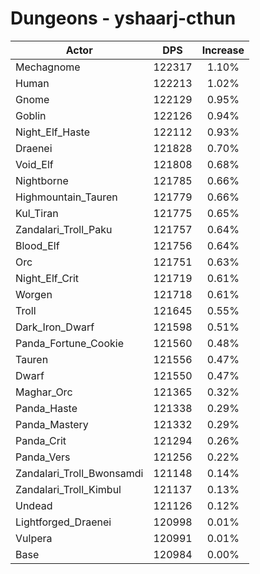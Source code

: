 # Dungeons - yshaarj-cthun
| Actor | DPS | Increase |
|---|:---:|:---:|
|Mechagnome|122317|1.10%|
|Human|122213|1.02%|
|Gnome|122129|0.95%|
|Goblin|122126|0.94%|
|Night_Elf_Haste|122112|0.93%|
|Draenei|121828|0.70%|
|Void_Elf|121808|0.68%|
|Nightborne|121785|0.66%|
|Highmountain_Tauren|121779|0.66%|
|Kul_Tiran|121775|0.65%|
|Zandalari_Troll_Paku|121757|0.64%|
|Blood_Elf|121756|0.64%|
|Orc|121751|0.63%|
|Night_Elf_Crit|121719|0.61%|
|Worgen|121718|0.61%|
|Troll|121645|0.55%|
|Dark_Iron_Dwarf|121598|0.51%|
|Panda_Fortune_Cookie|121560|0.48%|
|Tauren|121556|0.47%|
|Dwarf|121550|0.47%|
|Maghar_Orc|121365|0.32%|
|Panda_Haste|121338|0.29%|
|Panda_Mastery|121332|0.29%|
|Panda_Crit|121294|0.26%|
|Panda_Vers|121256|0.22%|
|Zandalari_Troll_Bwonsamdi|121148|0.14%|
|Zandalari_Troll_Kimbul|121137|0.13%|
|Undead|121126|0.12%|
|Lightforged_Draenei|120998|0.01%|
|Vulpera|120991|0.01%|
|Base|120984|0.00%|
